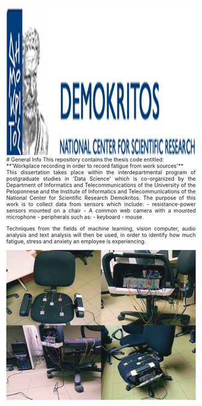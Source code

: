 <img src= "https://github.com/amitsou/Multimodal-User-Monitoring/blob/master/images/ncsrd%20logo.jpg"  alt="centered image" width="800" height="400"/>
# General Info
This repository contains the thesis code entitled:
**'Workplace recording in order to record fatigue from work sources'**

<div align="justify">
This dissertation takes place within the interdepartmental program of postgraduate studies in 'Data Science' which is co-organized by the Department of Informatics and Telecommunications of the University of the Peloponnese and the Institute of Informatics and Telecommunications of the National Center for Scientific Research Demokritos. The purpose of this work is to collect data from sensors which include: 
- resistance-power sensors mounted on a chair 
- A common web camera with a mounted microphone
- peripherals such as:
  - keyboard
  - mouse
  
Techniques from the fields of machine learning, vision computer, audio analysis and text analysis will then be used, in order to identify how much fatigue, stress and anxiety an employee is experiencing.

<img src= "https://github.com/amitsou/Multimodal-User-Monitoring/blob/master/images/chair.png"  alt="centered image"  width="800" height="400"/>

